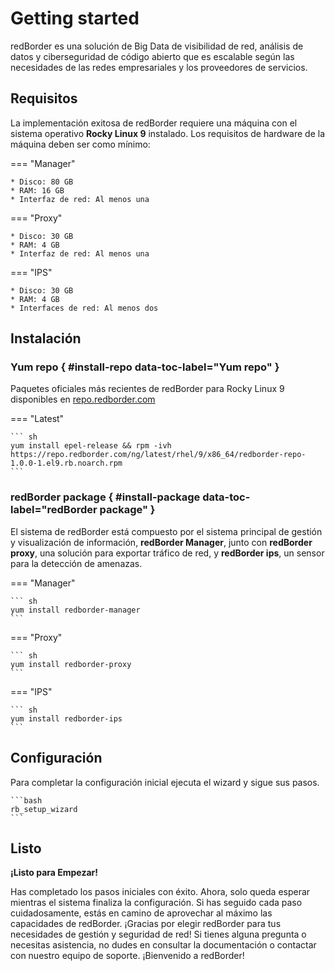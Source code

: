 # Getting started

redBorder es una solución de Big Data de visibilidad de red, análisis de datos y ciberseguridad de código abierto que es escalable según las necesidades de las redes empresariales y los proveedores de servicios.

## Requisitos

La implementación exitosa de redBorder requiere una máquina con el sistema operativo **Rocky Linux 9** instalado. Los requisitos de hardware de la máquina deben ser como mínimo:

=== "Manager"

    * Disco: 80 GB
    * RAM: 16 GB
    * Interfaz de red: Al menos una

=== "Proxy"

    * Disco: 30 GB
    * RAM: 4 GB
    * Interfaz de red: Al menos una

=== "IPS"

    * Disco: 30 GB
    * RAM: 4 GB
    * Interfaces de red: Al menos dos

## Instalación

### Yum repo { #install-repo data-toc-label="Yum repo" }

Paquetes oficiales más recientes de redBorder para Rocky Linux 9 disponibles en [repo.redborder.com](https://repo.redborder.com)

=== "Latest"

    ``` sh
    yum install epel-release && rpm -ivh https://repo.redborder.com/ng/latest/rhel/9/x86_64/redborder-repo-1.0.0-1.el9.rb.noarch.rpm
    ```

### redBorder package { #install-package data-toc-label="redBorder package" }

El sistema de redBorder está compuesto por el sistema principal de gestión y visualización de información, **redBorder Manager**, junto con **redBorder proxy**, una solución para exportar tráfico de red, y **redBorder ips**, un sensor para la detección de amenazas.

=== "Manager"

    ``` sh
    yum install redborder-manager
    ```

=== "Proxy"

    ``` sh
    yum install redborder-proxy
    ```

=== "IPS"

    ``` sh
    yum install redborder-ips
    ```

## Configuración

Para completar la configuración inicial ejecuta el wizard y sigue sus pasos.

    ```bash
    rb_setup_wizard
    ```

## Listo

**¡Listo para Empezar!**

Has completado los pasos iniciales con éxito. Ahora, solo queda esperar mientras el sistema finaliza la configuración. Si has seguido cada paso cuidadosamente, estás en camino de aprovechar al máximo las capacidades de redBorder. ¡Gracias por elegir redBorder para tus necesidades de gestión y seguridad de red! Si tienes alguna pregunta o necesitas asistencia, no dudes en consultar la documentación o contactar con nuestro equipo de soporte. ¡Bienvenido a redBorder!
